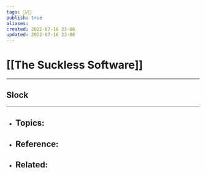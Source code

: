 ```yaml
---
tags: 📝️/🌱️
publish: true
aliases: 
created: 2022-07-16 23-08
updated: 2022-07-16 23-08
---
```


# [[The Suckless Software]]

---

## Slock

---

- Topics: 
	- 
- Reference:
	- 
- Related:
	- 
